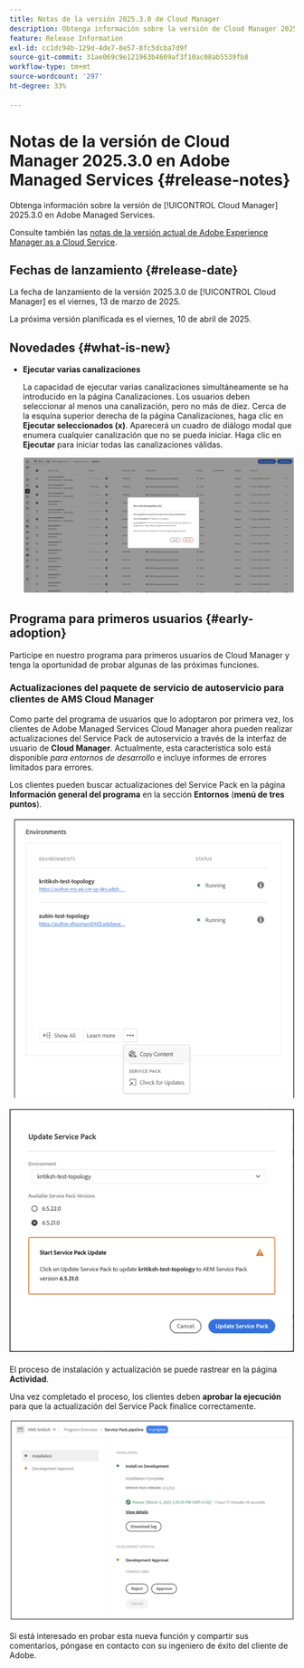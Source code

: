 ```yaml
---
title: Notas de la versión 2025.3.0 de Cloud Manager
description: Obtenga información sobre la versión de Cloud Manager 2025.3.0 en Adobe Managed Services.
feature: Release Information
exl-id: cc1dc94b-129d-4de7-8e57-8fc5dcba7d9f
source-git-commit: 31ae069c9e121963b4609af3f10ac08ab5539fb8
workflow-type: tm+mt
source-wordcount: '297'
ht-degree: 33%

---
```


# Notas de la versión de Cloud Manager 2025.3.0 en Adobe Managed Services {#release-notes}

<!-- RELEASE WIKI  https://wiki.corp.adobe.com/display/DMSArchitecture/Cloud+Manager+2025.02.0+Release -->

Obtenga información sobre la versión de [!UICONTROL Cloud Manager] 2025.3.0 en Adobe Managed Services.

Consulte también las [notas de la versión actual de Adobe Experience Manager as a Cloud Service](https://experienceleague.adobe.com/es/docs/experience-manager-cloud-service/content/release-notes/home).

## Fechas de lanzamiento {#release-date}

La fecha de lanzamiento de la versión 2025.3.0 de [!UICONTROL Cloud Manager] es el viernes, 13 de marzo de 2025.

La próxima versión planificada es el viernes, 10 de abril de 2025.

## Novedades {#what-is-new}

* **Ejecutar varias canalizaciones**

  La capacidad de ejecutar varias canalizaciones simultáneamente se ha introducido en la página Canalizaciones. Los usuarios deben seleccionar al menos una canalización, pero no más de diez. Cerca de la esquina superior derecha de la página Canalizaciones, haga clic en **Ejecutar seleccionados (x)**. Aparecerá un cuadro de diálogo modal que enumera cualquier canalización que no se pueda iniciar. Haga clic en **Ejecutar** para iniciar todas las canalizaciones válidas.

  ![Ejecutar cuadro de diálogo de canalizaciones seleccionadas](/help/release-notes/assets/run-selected-pipelines.png)



## Programa para primeros usuarios {#early-adoption}

Participe en nuestro programa para primeros usuarios de Cloud Manager y tenga la oportunidad de probar algunas de las próximas funciones.

### Actualizaciones del paquete de servicio de autoservicio para clientes de AMS Cloud Manager

Como parte del programa de usuarios que lo adoptaron por primera vez, los clientes de Adobe Managed Services Cloud Manager ahora pueden realizar actualizaciones del Service Pack de autoservicio a través de la interfaz de usuario de **Cloud Manager**. Actualmente, esta característica solo está disponible *para entornos de desarrollo* e incluye informes de errores limitados para errores.

Los clientes pueden buscar actualizaciones del Service Pack en la página **Información general del programa** en la sección **Entornos** (**menú de tres puntos**).

![Buscar actualizaciones en la opción de menú](/help/release-notes/assets/check-for-updates-1.png)


![Cuadro de diálogo Actualizar Service Pack](/help/release-notes/assets/check-for-updates-2.png)

El proceso de instalación y actualización se puede rastrear en la página **Actividad**.

Una vez completado el proceso, los clientes deben **aprobar la ejecución** para que la actualización del Service Pack finalice correctamente.

![Aprobar actualización de página de servicio](/help/release-notes/assets/check-for-updates-3.png)

Si está interesado en probar esta nueva función y compartir sus comentarios, póngase en contacto con su ingeniero de éxito del cliente de Adobe.


<!-- ## Bug fixes {#bug-fixes}

* A

Known Issues {#known-issues}

* A -->

